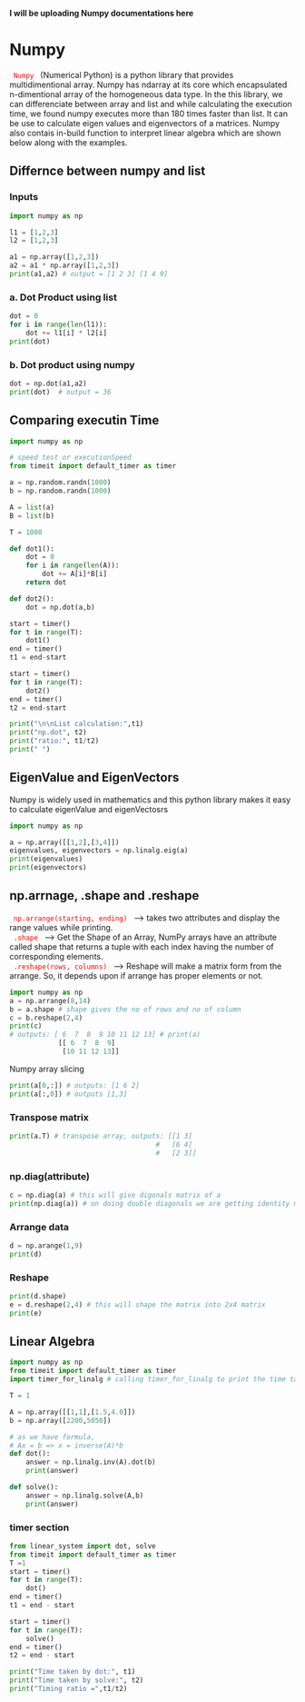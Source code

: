 **I will be uploading Numpy documentations here**
# Numpy
<code style="color: red"> Numpy </code>
(Numerical Python) is a python library that provides multidimentional array. Numpy has ndarray at its core which encapsulated n-dimentional array of the homogeneous data type. In the this library, we can differenciate between array and list and while calculating the execution time, we found numpy executes more than 180 times faster than list. It can be use to calculate eigen values and eigenvectors of a matrices. Numpy also contais in-build function to interpret linear algebra which are shown below along with the examples.

## Differnce between numpy and list

### Inputs
```python
import numpy as np 

l1 = [1,2,3]
l2 = [1,2,3]

a1 = np.array([1,2,3])
a2 = a1 * np.array([1,2,3])
print(a1,a2) # output = [1 2 3] [1 4 9]
```
### a. Dot Product using list
```python
dot = 0
for i in range(len(l1)):
    dot += l1[i] * l2[i]
print(dot)
```
### b. Dot product using numpy
```python
dot = np.dot(a1,a2)
print(dot)  # output = 36
```
## Comparing executin Time
```python
import numpy as np 

# speed test or executionSpeed
from timeit import default_timer as timer 

a = np.random.randn(1000)
b = np.random.randn(1000)

A = list(a)
B = list(b)

T = 1000

def dot1():
    dot = 0
    for i in range(len(A)):
        dot += A[i]*B[i]
    return dot

def dot2():
    dot = np.dot(a,b)

start = timer()
for t in range(T):
    dot1()
end = timer()
t1 = end-start

start = timer()
for t in range(T):
    dot2()
end = timer()
t2 = end-start

print("\n\nList calculation:",t1)
print("np.dot", t2)
print("ratio:", t1/t2)
print(" ")
```
## EigenValue and EigenVectors
Numpy is widely used in mathematics and this python library makes it easy to calculate eigenValue and eigenVectosrs
```python
import numpy as np 

a = np.array([[1,2],[3,4]])
eigenvalues, eigenvectors = np.linalg.eig(a)
print(eigenvalues)
print(eigenvectors)
```
## np.arrnage, .shape and .reshape
<code style="color: red"> np.arrange(starting, ending) </code> --> takes two attributes and display the range values while printing.                                                
        <code style="color: red"> .shape </code> --> Get the Shape of an Array​​, NumPy arrays have an attribute called shape that returns a tuple with each index having the number of corresponding elements.                              
<code style="color: red"> .reshape(rows, columns) </code> --> Reshape will make a matrix form from the arrange. So, it depends upon if arrange has proper elements or not.
```python
import numpy as np 
a = np.arrange(8,14)
b = a.shape # shape gives the no of rows and no of column
c = b.reshape(2,4)
print(c)
# outputs: [ 6  7  8  9 10 11 12 13] # print(a)
            [[ 6  7  8  9]
             [10 11 12 13]]
```
Numpy array slicing
```python
print(a[0,:]) # outputs: [1 6 2]
print(a[:,0]) # outputs [1,3]
```
### Transpose matrix
```python
print(a.T) # transpose array, outputs: [[1 3]
                                    #   [6 4]
                                    #   [2 3]]
```
### np.diag(attribute)
```python
c = np.diag(a) # this will give digonals matrix of a
print(np.diag(a)) # on doing double diagonals we are getting identity matrix  
```
### Arrange data
```python
d = np.arange(1,9)
print(d)
```
### Reshape 
```python
print(d.shape)
e = d.reshape(2,4) # this will shape the matrix into 2x4 matrix
print(e)
```
## Linear Algebra
```python
import numpy as np 
from timeit import default_timer as timer 
import timer_for_linalg # calling timer_for_linalg to print the time taken by each methods

T = 1

A = np.array([[1,1],[1.5,4.0]])
b = np.array([2200,5050])

# as we have formula, 
# Ax = b => x = inverse(A)*b
def dot():
    answer = np.linalg.inv(A).dot(b)
    print(answer)

def solve():
    answer = np.linalg.solve(A,b)
    print(answer)
```
### timer section
```python
from linear_system import dot, solve
from timeit import default_timer as timer 
T =1
start = timer()
for t in range(T):
    dot()
end = timer()
t1 = end - start

start = timer()
for t in range(T):
    solve()
end = timer()
t2 = end - start

print("Time taken by dot:", t1)
print("Time taken by solve:", t2)
print("Timing ratio =",t1/t2)
```
